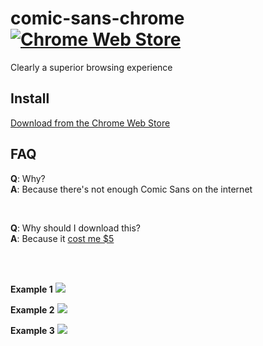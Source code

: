 # comic-sans-chrome [![Chrome Web Store](https://img.shields.io/chrome-web-store/stars/ekkomanikbbhmibebhebdgeoeaddjgoc.svg)](https://chrome.google.com/webstore/detail/comic-sans-chrome/ekkomanikbbhmibebhebdgeoeaddjgoc/related)
Clearly a superior browsing experience

## Install
[Download from the Chrome Web Store](https://chrome.google.com/webstore/detail/comic-sans-chrome/ekkomanikbbhmibebhebdgeoeaddjgoc)

## FAQ
**Q**: Why?  
**A**: Because there's not enough Comic Sans on the internet

<br>

**Q**: Why should I download this?  
**A**: Because it [cost me $5](https://twitter.com/lukas_kollmer/status/858692082487242753)

<br>
<br>

**Example 1**
![](https://files.lukas.vip/embed/comic-sans-chrome/image1.png)

**Example 2**
![](https://files.lukas.vip/embed/comic-sans-chrome/image2.png)

**Example 3**
![](https://files.lukas.vip/embed/comic-sans-chrome/image3.png)
